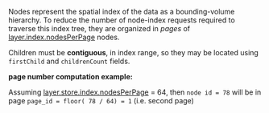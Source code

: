 Nodes represent the spatial index of the data as a bounding-volume hierarchy. To reduce the number of node-index requests required to traverse this index tree, they are organized in *pages* of [layer.index.nodesPerPage](index.md) nodes.  

Children must be **contiguous**, in index range, so they may be located using  `firstChild`  and  `childrenCount`  fields.

**page number computation example:**

Assuming [layer.store.index.nodesPerPage](index.md) = 64, then `node id = 78` will be in page `page_id = floor( 78 / 64) = 1` (i.e. second page)

